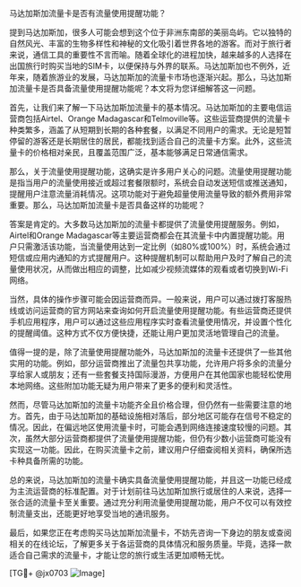 马达加斯加流量卡是否有流量使用提醒功能？

提到马达加斯加，很多人可能会想到这个位于非洲东南部的美丽岛屿。它以独特的自然风光、丰富的生物多样性和神秘的文化吸引着世界各地的游客。而对于旅行者来说，通信工具的重要性不言而喻。随着全球化的进程加快，越来越多的人选择在出国旅行时购买当地的SIM卡，以便保持与外界的联系。马达加斯加也不例外，近年来，随着旅游业的发展，马达加斯加的流量卡市场也逐渐兴起。那么，马达加斯加流量卡是否具备流量使用提醒功能呢？本文将为您详细解答这一问题。

首先，让我们来了解一下马达加斯加流量卡的基本情况。马达加斯加的主要电信运营商包括Airtel、Orange Madagascar和Telmoville等。这些运营商提供的流量卡种类繁多，涵盖了从短期到长期的各种套餐，以满足不同用户的需求。无论是短暂停留的游客还是长期居住的居民，都能找到适合自己的流量卡方案。此外，这些流量卡的价格相对亲民，且覆盖范围广泛，基本能够满足日常通信需求。

那么，关于流量使用提醒功能，这确实是许多用户关心的问题。流量使用提醒功能是指当用户的流量使用接近或超过套餐限额时，系统会自动发送短信或推送通知，提醒用户注意流量消耗情况。这项功能对于避免超量使用流量导致的额外费用非常重要。那么，马达加斯加流量卡是否具备这样的功能呢？

答案是肯定的。大多数马达加斯加的流量卡都提供了流量使用提醒服务。例如，Airtel和Orange Madagascar等主要运营商都会在其流量卡中内置提醒功能。用户只需激活该功能，当流量使用达到一定比例（如80%或100%）时，系统会通过短信或应用内通知的方式提醒用户。这种提醒机制可以帮助用户及时了解自己的流量使用状况，从而做出相应的调整，比如减少视频流媒体的观看或者切换到Wi-Fi网络。

当然，具体的操作步骤可能会因运营商而异。一般来说，用户可以通过拨打客服热线或访问运营商的官方网站来查询如何开启流量使用提醒功能。有些运营商还提供手机应用程序，用户可以通过这些应用程序实时查看流量使用情况，并设置个性化的提醒阈值。这种方式不仅方便快捷，还能让用户更加灵活地管理自己的流量。

值得一提的是，除了流量使用提醒功能外，马达加斯加的流量卡还提供了一些其他实用的功能。例如，部分运营商推出了流量包共享功能，允许用户将多余的流量分享给家人或朋友；还有一些套餐支持国际漫游，方便用户在其他国家也能轻松使用本地网络。这些附加功能无疑为用户带来了更多的便利和灵活性。

然而，尽管马达加斯加的流量卡功能齐全且价格合理，但仍然有一些需要注意的地方。首先，由于马达加斯加的基础设施相对落后，部分地区可能存在信号不稳定的情况。因此，在偏远地区使用流量卡时，可能会遇到网络连接速度较慢的问题。其次，虽然大部分运营商都提供了流量使用提醒功能，但仍有少数小运营商可能没有实现这一功能。因此，在购买流量卡之前，建议用户仔细查阅相关资料，确保所选卡种具备所需的功能。

总的来说，马达加斯加的流量卡确实具备流量使用提醒功能，并且这一功能已经成为主流运营商的标准配置。对于计划前往马达加斯加旅行或居住的人来说，选择一张合适的流量卡至关重要。通过充分利用流量使用提醒功能，用户不仅可以有效控制流量支出，还能更好地享受当地的通讯服务。

最后，如果您正在考虑购买马达加斯加流量卡，不妨先咨询一下身边的朋友或查阅相关的在线论坛，了解更多关于各运营商的具体情况和服务质量。毕竟，选择一款适合自己需求的流量卡，才能让您的旅行或生活更加顺畅无忧。

[TG💪+ @jx0703 ![Image](https://github.com/user-attachments/assets/dbca1d08-cadb-493c-b0ec-ad6f7a83f270)]
